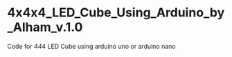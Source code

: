 # 4x4x4_LED_Cube_Using_Arduino_by_Alham_v.1.0
Code for 4*4*4 LED Cube using arduino uno or arduino nano
